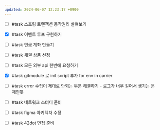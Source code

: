 ```yaml
---
updated: 2024-06-07 12:23:17 +0900
---
```


- [ ] #task 스프링 트랜잭션 동작원리 살펴보기
- [x] #task 이벤트 루프 구현하기

- [ ] #task 연금 계좌 만들기
- [ ] #task 채권 상품 선정

- [ ] #task 모든 외부 api 한번에 요청하기

- [x] #task gitmodule 로 init script 추가 for env in carrier

- [ ] #task error 수집이 제대로 안되는 부분 해결하기 - 로그가 너무 길어서 생기는 문제인듯

- [ ] #task 네트워크 스터디 준비
- [ ] #task figma 아키텍처 수정
- [ ] #task 42dot 면접 준비